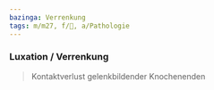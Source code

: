 ```yaml
---
bazinga: Verrenkung
tags: m/m27, f/🦴, a/Pathologie
---
```

### Luxation / Verrenkung
> Kontaktverlust gelenkbildender Knochenenden